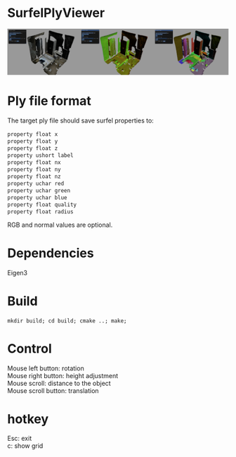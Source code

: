 # SurfelPlyViewer
![demo](https://github.com/ShunChengWu/SurfelPlyViewer/blob/main/demo.png)

# Ply file format 
The target ply file should save surfel properties to:
```
property float x
property float y
property float z
property ushort label
property float nx
property float ny
property float nz
property uchar red
property uchar green
property uchar blue
property float quality
property float radius
```
RGB and normal values are optional. 

# Dependencies 
Eigen3

# Build
```
mkdir build; cd build; cmake ..; make;
```

# Control 
Mouse left button: rotation  
Mouse right button: height adjustment   
Mouse scroll: distance to the object  
Mouse scroll button: translation  

# hotkey
Esc: exit  
c: show grid  

